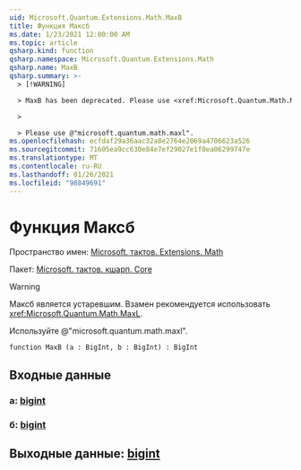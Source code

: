 ```yaml
---
uid: Microsoft.Quantum.Extensions.Math.MaxB
title: Функция Максб
ms.date: 1/23/2021 12:00:00 AM
ms.topic: article
qsharp.kind: function
qsharp.namespace: Microsoft.Quantum.Extensions.Math
qsharp.name: MaxB
qsharp.summary: >-
  > [!WARNING]

  > MaxB has been deprecated. Please use <xref:Microsoft.Quantum.Math.MaxL> instead.

  >

  > Please use @"microsoft.quantum.math.maxl".
ms.openlocfilehash: ecfdaf29a36aac32a8e2764e2069a4706623a526
ms.sourcegitcommit: 71605ea9cc630e84e7ef29027e1f0ea06299747e
ms.translationtype: MT
ms.contentlocale: ru-RU
ms.lasthandoff: 01/26/2021
ms.locfileid: "98849691"
---
```

# <a name="maxb-function"></a>Функция Максб

Пространство имен: [Microsoft. тактов. Extensions. Math](xref:Microsoft.Quantum.Extensions.Math)

Пакет: [Microsoft. тактов. кшарп. Core](https://nuget.org/packages/Microsoft.Quantum.QSharp.Core)


> [!WARNING]
> Максб является устаревшим. Взамен рекомендуется использовать <xref:Microsoft.Quantum.Math.MaxL>.
>
> Используйте @"microsoft.quantum.math.maxl".



```qsharp
function MaxB (a : BigInt, b : BigInt) : BigInt
```


## <a name="input"></a>Входные данные

### <a name="a--bigint"></a>a: [bigint](xref:microsoft.quantum.lang-ref.bigint)




### <a name="b--bigint"></a>б: [bigint](xref:microsoft.quantum.lang-ref.bigint)





## <a name="output--bigint"></a>Выходные данные: [bigint](xref:microsoft.quantum.lang-ref.bigint)

